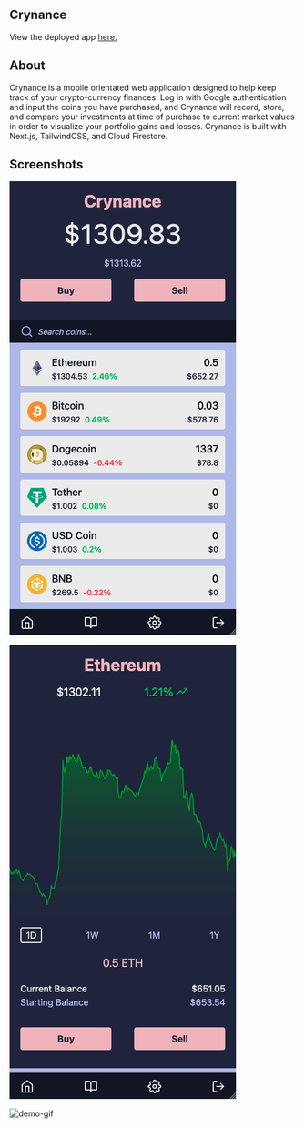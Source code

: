 ## Crynance

View the deployed app [here.](http://crynance.vercel.app)

## About

Crynance is a mobile orientated web application designed to help keep track of your crypto-currency finances. Log in with Google authentication and input the coins you have purchased, and Crynance will record, store, and compare your investments at time of purchase to current market values in order to visualize your portfolio gains and losses. Crynance is built with Next.js, TailwindCSS, and Cloud Firestore.

## Screenshots

![home-page](https://github.com/kai-commits/crynance/blob/main/docs/crynance_home.png)

![coin-page](https://github.com/kai-commits/crynance/blob/main/docs/crynance_coin_page.png)

![demo-gif](https://github.com/kai-commits/crynance/blob/main/docs/crynance_demo.gif)
